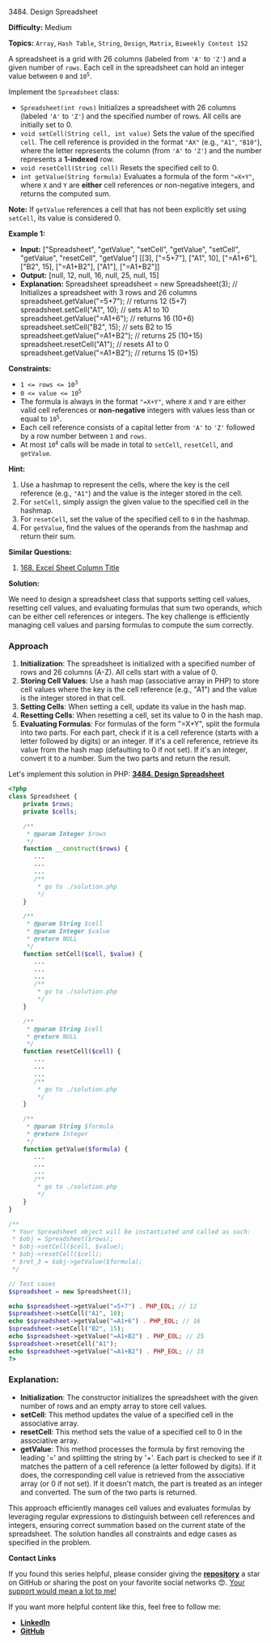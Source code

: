 3484\. Design Spreadsheet

**Difficulty:** Medium

**Topics:** `Array`, `Hash Table`, `String`, `Design`, `Matrix`, `Biweekly Contest 152`

A spreadsheet is a grid with 26 columns (labeled from `'A'` to `'Z'`) and a given number of `rows`. Each cell in the spreadsheet can hold an integer value between `0` and <code>10<sup>5</sup></code>.

Implement the `Spreadsheet` class:

- `Spreadsheet(int rows)` Initializes a spreadsheet with 26 columns (labeled `'A'` to `'Z'`) and the specified number of rows. All cells are initially set to 0.
- `void setCell(String cell, int value)` Sets the value of the specified `cell`. The cell reference is provided in the format `"AX"` (e.g., `"A1"`, `"B10"`), where the letter represents the column (from `'A'` to `'Z'`) and the number represents a **1-indexed** row.
- `void resetCell(String cell)` Resets the specified cell to 0.
- `int getValue(String formula)` Evaluates a formula of the form `"=X+Y"`, where `X` and `Y` are **either** cell references or non-negative integers, and returns the computed sum.

**Note:** If `getValue` references a cell that has not been explicitly set using `setCell`, its value is considered 0.

**Example 1:**

- **Input:**
  ["Spreadsheet", "getValue", "setCell", "getValue", "setCell", "getValue", "resetCell", "getValue"]
  [[3], ["=5+7"], ["A1", 10], ["=A1+6"], ["B2", 15], ["=A1+B2"], ["A1"], ["=A1+B2"]]
- **Output:** [null, 12, null, 16, null, 25, null, 15]
- **Explanation:** 
  Spreadsheet spreadsheet = new Spreadsheet(3); // Initializes a spreadsheet with 3 rows and 26 columns
  spreadsheet.getValue("=5+7"); // returns 12 (5+7)
  spreadsheet.setCell("A1", 10); // sets A1 to 10
  spreadsheet.getValue("=A1+6"); // returns 16 (10+6)
  spreadsheet.setCell("B2", 15); // sets B2 to 15
  spreadsheet.getValue("=A1+B2"); // returns 25 (10+15)
  spreadsheet.resetCell("A1"); // resets A1 to 0
  spreadsheet.getValue("=A1+B2"); // returns 15 (0+15)

**Constraints:**

- <code>1 <= rows <= 10<sup>3</sup></code>
- <code>0 <= value <= 10<sup>5</sup></code>
- The formula is always in the format `"=X+Y"`, where `X` and `Y` are either valid cell references or **non-negative** integers with values less than or equal to <code>10<sup>5</sup></code>.
- Each cell reference consists of a capital letter from `'A'` to `'Z'` followed by a row number between `1` and `rows`.
- At most <code>10<sup>4</sup></code> calls will be made in total to `setCell`, `resetCell`, and `getValue`.



**Hint:**
1. Use a hashmap to represent the cells, where the key is the cell reference (e.g., `"A1"`) and the value is the integer stored in the cell.
2. For `setCell`, simply assign the given value to the specified cell in the hashmap.
3. For `resetCell`, set the value of the specified cell to `0` in the hashmap.
4. For `getValue`, find the values of the operands from the hashmap and return their sum.


**Similar Questions:**
1. [168. Excel Sheet Column Title](https://github.com/mah-shamim/leet-code-in-php/tree/main/algorithms/000168-excel-sheet-column-title)






**Solution:**

We need to design a spreadsheet class that supports setting cell values, resetting cell values, and evaluating formulas that sum two operands, which can be either cell references or integers. The key challenge is efficiently managing cell values and parsing formulas to compute the sum correctly.

### Approach
1. **Initialization**: The spreadsheet is initialized with a specified number of rows and 26 columns (A-Z). All cells start with a value of 0.
2. **Storing Cell Values**: Use a hash map (associative array in PHP) to store cell values where the key is the cell reference (e.g., "A1") and the value is the integer stored in that cell.
3. **Setting Cells**: When setting a cell, update its value in the hash map.
4. **Resetting Cells**: When resetting a cell, set its value to 0 in the hash map.
5. **Evaluating Formulas**: For formulas of the form "=X+Y", split the formula into two parts. For each part, check if it is a cell reference (starts with a letter followed by digits) or an integer. If it's a cell reference, retrieve its value from the hash map (defaulting to 0 if not set). If it's an integer, convert it to a number. Sum the two parts and return the result.

Let's implement this solution in PHP: **[3484. Design Spreadsheet](https://github.com/mah-shamim/leet-code-in-php/tree/main/algorithms/003484-design-spreadsheet/solution.php)**

```php
<?php
class Spreadsheet {
    private $rows;
    private $cells;

    /**
     * @param Integer $rows
     */
    function __construct($rows) {
       ...
       ...
       ...
       /**
        * go to ./solution.php
        */
    }

    /**
     * @param String $cell
     * @param Integer $value
     * @return NULL
     */
    function setCell($cell, $value) {
       ...
       ...
       ...
       /**
        * go to ./solution.php
        */
    }

    /**
     * @param String $cell
     * @return NULL
     */
    function resetCell($cell) {
       ...
       ...
       ...
       /**
        * go to ./solution.php
        */
    }

    /**
     * @param String $formula
     * @return Integer
     */
    function getValue($formula) {
       ...
       ...
       ...
       /**
        * go to ./solution.php
        */
    }
}

/**
 * Your Spreadsheet object will be instantiated and called as such:
 * $obj = Spreadsheet($rows);
 * $obj->setCell($cell, $value);
 * $obj->resetCell($cell);
 * $ret_3 = $obj->getValue($formula);
 */

// Test cases
$spreadsheet = new Spreadsheet(3);

echo $spreadsheet->getValue("=5+7") . PHP_EOL; // 12
$spreadsheet->setCell("A1", 10);
echo $spreadsheet->getValue("=A1+6") . PHP_EOL; // 16
$spreadsheet->setCell("B2", 15);
echo $spreadsheet->getValue("=A1+B2") . PHP_EOL; // 25
$spreadsheet->resetCell("A1");
echo $spreadsheet->getValue("=A1+B2") . PHP_EOL; // 15
?>
```

### Explanation:

- **Initialization**: The constructor initializes the spreadsheet with the given number of rows and an empty array to store cell values.
- **setCell**: This method updates the value of a specified cell in the associative array.
- **resetCell**: This method sets the value of a specified cell to 0 in the associative array.
- **getValue**: This method processes the formula by first removing the leading '=' and splitting the string by '+'. Each part is checked to see if it matches the pattern of a cell reference (a letter followed by digits). If it does, the corresponding cell value is retrieved from the associative array (or 0 if not set). If it doesn't match, the part is treated as an integer and converted. The sum of the two parts is returned.

This approach efficiently manages cell values and evaluates formulas by leveraging regular expressions to distinguish between cell references and integers, ensuring correct summation based on the current state of the spreadsheet. The solution handles all constraints and edge cases as specified in the problem.

**Contact Links**

If you found this series helpful, please consider giving the **[repository](https://github.com/mah-shamim/leet-code-in-php)** a star on GitHub or sharing the post on your favorite social networks 😍. [Your support would mean a lot to me!](https://jackaltimer.com/hzk8jsphf8?key=5ba736283dafd7f94a84865e3cc3d775)

If you want more helpful content like this, feel free to follow me:

- **[LinkedIn](https://www.linkedin.com/in/arifulhaque/)**
- **[GitHub](https://github.com/mah-shamim)**
